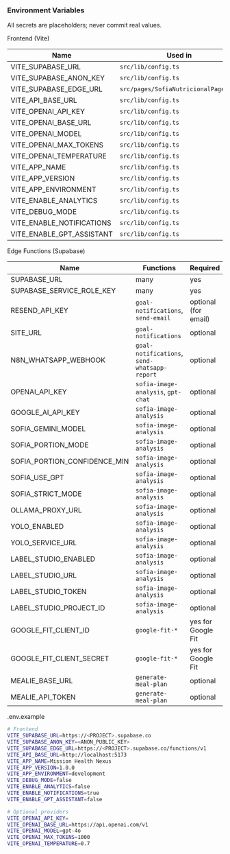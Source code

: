 ### Environment Variables

All secrets are placeholders; never commit real values.

Frontend (Vite)

| Name | Used in | Required | Type | Example |
| --- | --- | --- | --- | --- |
| VITE_SUPABASE_URL | `src/lib/config.ts` | yes | url | `https://<PROJECT>.supabase.co` |
| VITE_SUPABASE_ANON_KEY | `src/lib/config.ts` | yes | jwt | `<ANON_KEY>` |
| VITE_SUPABASE_EDGE_URL | `src/pages/SofiaNutricionalPage.tsx` | optional | url | `https://<PROJECT>.supabase.co/functions/v1` |
| VITE_API_BASE_URL | `src/lib/config.ts` | optional | url | `http://localhost:5173` |
| VITE_OPENAI_API_KEY | `src/lib/config.ts` | optional | string | `sk-...` |
| VITE_OPENAI_BASE_URL | `src/lib/config.ts` | optional | url | `https://api.openai.com/v1` |
| VITE_OPENAI_MODEL | `src/lib/config.ts` | optional | string | `gpt-4o` |
| VITE_OPENAI_MAX_TOKENS | `src/lib/config.ts` | optional | int | `1000` |
| VITE_OPENAI_TEMPERATURE | `src/lib/config.ts` | optional | float | `0.7` |
| VITE_APP_NAME | `src/lib/config.ts` | optional | string | `Mission Health Nexus` |
| VITE_APP_VERSION | `src/lib/config.ts` | optional | string | `1.0.0` |
| VITE_APP_ENVIRONMENT | `src/lib/config.ts` | optional | enum | `development`/`staging`/`production` |
| VITE_ENABLE_ANALYTICS | `src/lib/config.ts` | optional | bool | `true`/`false` |
| VITE_DEBUG_MODE | `src/lib/config.ts` | optional | bool | `true`/`false` |
| VITE_ENABLE_NOTIFICATIONS | `src/lib/config.ts` | optional | bool | `true`/`false` |
| VITE_ENABLE_GPT_ASSISTANT | `src/lib/config.ts` | optional | bool | `true`/`false` |

Edge Functions (Supabase)

| Name | Functions | Required |
| --- | --- | --- |
| SUPABASE_URL | many | yes |
| SUPABASE_SERVICE_ROLE_KEY | many | yes |
| RESEND_API_KEY | `goal-notifications`, `send-email` | optional (for email) |
| SITE_URL | `goal-notifications` | optional |
| N8N_WHATSAPP_WEBHOOK | `goal-notifications`, `send-whatsapp-report` | optional |
| OPENAI_API_KEY | `sofia-image-analysis`, `gpt-chat` | optional |
| GOOGLE_AI_API_KEY | `sofia-image-analysis` | optional |
| SOFIA_GEMINI_MODEL | `sofia-image-analysis` | optional |
| SOFIA_PORTION_MODE | `sofia-image-analysis` | optional |
| SOFIA_PORTION_CONFIDENCE_MIN | `sofia-image-analysis` | optional |
| SOFIA_USE_GPT | `sofia-image-analysis` | optional |
| SOFIA_STRICT_MODE | `sofia-image-analysis` | optional |
| OLLAMA_PROXY_URL | `sofia-image-analysis` | optional |
| YOLO_ENABLED | `sofia-image-analysis` | optional |
| YOLO_SERVICE_URL | `sofia-image-analysis` | optional |
| LABEL_STUDIO_ENABLED | `sofia-image-analysis` | optional |
| LABEL_STUDIO_URL | `sofia-image-analysis` | optional |
| LABEL_STUDIO_TOKEN | `sofia-image-analysis` | optional |
| LABEL_STUDIO_PROJECT_ID | `sofia-image-analysis` | optional |
| GOOGLE_FIT_CLIENT_ID | `google-fit-*` | yes for Google Fit |
| GOOGLE_FIT_CLIENT_SECRET | `google-fit-*` | yes for Google Fit |
| MEALIE_BASE_URL | `generate-meal-plan` | optional |
| MEALIE_API_TOKEN | `generate-meal-plan` | optional |

.env.example

```bash
# Frontend
VITE_SUPABASE_URL=https://<PROJECT>.supabase.co
VITE_SUPABASE_ANON_KEY=<ANON_PUBLIC_KEY>
VITE_SUPABASE_EDGE_URL=https://<PROJECT>.supabase.co/functions/v1
VITE_API_BASE_URL=http://localhost:5173
VITE_APP_NAME=Mission Health Nexus
VITE_APP_VERSION=1.0.0
VITE_APP_ENVIRONMENT=development
VITE_DEBUG_MODE=false
VITE_ENABLE_ANALYTICS=false
VITE_ENABLE_NOTIFICATIONS=true
VITE_ENABLE_GPT_ASSISTANT=false

# Optional providers
VITE_OPENAI_API_KEY=
VITE_OPENAI_BASE_URL=https://api.openai.com/v1
VITE_OPENAI_MODEL=gpt-4o
VITE_OPENAI_MAX_TOKENS=1000
VITE_OPENAI_TEMPERATURE=0.7
```

